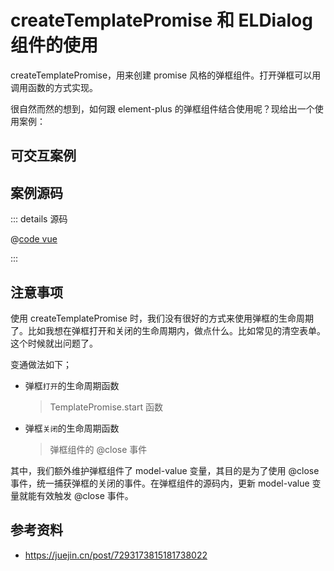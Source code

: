 <script setup>
/**
 * 在vuepress内，不能使用相对路径实现导入的 要用别名
 *  
 * - https://theme-hope.vuejs.press/zh/guide/component/sfc.html#导入文件
 */
import DemoTemplatePromiseAndElDialog from "@docs/vueuse/TemplatePromise-and-ElDialog/demo-TemplatePromise-and-ElDialog.vue";
</script>

# createTemplatePromise 和 ELDialog 组件的使用

createTemplatePromise，用来创建 promise 风格的弹框组件。打开弹框可以用调用函数的方式实现。

很自然而然的想到，如何跟 element-plus 的弹框组件结合使用呢？现给出一个使用案例：

## 可交互案例

<!-- 以vuepress全局注册方式使用的vue组件 -->
<!-- <demo-TemplatePromise-and-ElDialog /> -->

<!-- 以局部导入的方式注册的vue组件 -->

<!-- <ClientOnly>
	<DemoTemplatePromiseAndElDialog />
</ClientOnly> -->

## 案例源码

::: details 源码

@[code vue](./demo-TemplatePromise-and-ElDialog.vue)

:::

## 注意事项

使用 createTemplatePromise 时，我们没有很好的方式来使用弹框的生命周期了。比如我想在弹框打开和关闭的生命周期内，做点什么。比如常见的清空表单。这个时候就出问题了。

变通做法如下；

- 弹框`打开`的生命周期函数

  > TemplatePromise.start 函数

- 弹框`关闭`的生命周期函数

  > 弹框组件的 @close 事件

其中，我们额外维护弹框组件了 model-value 变量，其目的是为了使用 @close 事件，统一捕获弹框的关闭的事件。在弹框组件的源码内，更新 model-value 变量就能有效触发 @close 事件。

## 参考资料

- https://juejin.cn/post/7293173815181738022
